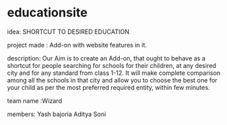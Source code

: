 
# educationsite

idea: SHORTCUT TO DESIRED EDUCATION

project made : Add-on with website features in it.

description:
Our Aim is to create an Add-on, that ought to behave as a shortcut for people searching for schools for their children, at any desired city and for any standard from class 1-12. It will make complete comparison among all the schools in that city and allow you to choose the best one for your child as per the most preferred required entity, within few minutes.

team name :Wizard

members:
Yash bajoria
Aditya Soni

